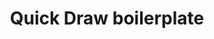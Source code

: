 ---
featureImage: /images/tmp-featured.svg
featureImageCaption: Quick Draw McGraw
layout: layouts/home.html
metaDesc:
title: Quick Draw boilerplate

lede: >
 <p class="alt-lede">Quick Draw McGraw is the protagonist and title character of The Quick Draw McGraw Show.</p>

main: >
 <p>He is an anthropomorphic white horse wearing a red Stetson cowboy hat, a red holster belt, a light blue bandana, and occasionally spurs, he was originally voiced mainly by Daws Butler from 1959 until Butler&#8217;s death in 1988. All 45 of his cartoons that originally aired between 1959 and 1961 were written by Michael Maltese, known best for his work at the Warner Bros. cartoon studio. The cartoon was nominated for an Emmy Award in 1960.</p>

 <p>Quick Draw was usually depicted as a sheriff in a series of short films set in the Old West. Quick Draw was often accompanied by his deputy, a Mexican burro called Baba Looey (also voiced by Daws Butler), who spoke with a Mexican accent and called his partner &#8220;Queeks Draw.&#8221; In the Spanish American version, Quick Draw is named Tiro Loco McGraw, while Baba Looey is named Pepe Trueno. In the Brazilian version, Quick Draw speaks in a Portuguese accent, which along with his Hispanized name (Pepe Legal) would suggest he was either a Texan-American or Mexican cowboy.</p>

 <h3>Now hold on there!</h3>

 <p>Quick Draw satirized the westerns that were popular among the American public at the time. His character was well-intentioned, but somewhat dim. His main catchphrases were &#8220;Now hold on there!&#8221; and &#8220;I&#8217;ll do the thin&#8217;in&#8217; around here and don&#8217;t you forget it!&#8221; Also if he got hurt he would often say &#8220;Ooooh that smarts!&#8221; One of the main running gags in the shorts was him accidentally shooting himself with his own six-shooter.</p>

aside: |

 <svg xmlns="http://www.w3.org/2000/svg" viewBox="0 0 480 640" style="max-width: 250px;margin-inline:auto;">
 <g fill="none" fill-rule="evenodd">
 <path fill="#080300" d="m256.732 129.053 1.021 2.347-.939-2.163c85.005-8.49 159.925 1.044 159.925 4.81q0 5.683-234.2 103.249l-4.756 1.98L0 344.504q5.16-118.81 101.677-172.534Q4.56 30.52 97.494 3.947q92.734-26.517 159.238 125.106m-128.652 37.52Q22.94 214.403 5.735 334.938l172.048-107.141Q399.535 141.7 393.8 137.874c-5.734-3.826-160.578-19.132-265.719 28.699M103.23 9.687q-88.95 18.94 1.968 157.893l1.203 1.828 1.723-.9a266 266 0 0 1 16.134-7.675c37.927-16.53 81.531-25.812 123.295-30.603l2.005-.226Q192.398-9.301 103.23 9.687m19.116 42.091c0-1.54 13.488 24.458 22.94 28.699 9.453 4.24 32.498-5.208 32.498-3.827s-13.381 17.22-32.498 9.567-22.94-32.898-22.94-34.439"/>
 <path fill="#080300" d="M273.865 188.466q1.608 0-1.615 2.197l43.665 36.102-36.32-21.046 22.939 38.265-38.73-44.048q31.185 74.047 49.816 78.346 19.14 4.418 68.763-30.321 66.907-26.786 87.934 5.74c21.028 32.524-1.911 101.401-9.558 116.707-7.646 15.306-15.293 28.699-45.879 36.352q-27.865 6.972-60.491 2.828-25.596 19.018-37.001 29.697-11.679 10.933-24.852 28.698l19.117 28.699-5.735 1.913-14.154-20.606c-13.87-10.425-69.664-73.555-62.311-105.668q7.688-33.574 91.752-83.52-16.691.312-32.616-23.77-8.842-13.373-32.199-65.822L163.283 243.1q9.353 4.485 20.291 10.6 8.956 6.18-5.735 1.912c-25.345-7.364-34.41-19.132-53.525-19.132-19.117 0-49.703 5.74-49.703 9.566s31.098 21.582 42.056 24.872c17.085 5.13 55.437 0 55.437 1.914 0 .864-8.458 3.518-19.373 5.713l.257.026q19.653 36.587 30.586 80.357t22.94 158.799l-3.824 3.826-5.735-38.265h-82.2q26.74-8.178 40.145-15.306t21.027-17.219q-32.94 10.626-47.79 7.653c-14.85-2.972-28.674-17.22-28.674-22.959s30.218-3.21 47.79-13.393q17.573-10.181 24.851-28.698-22.874 7.795-36.32 9.566c-13.448 1.77-36.321 0-36.321-3.826 0-2.178 8.144-8.067 17.221-15.209l.728-.573.732-.58.733-.583q.735-.587 1.47-1.181l.736-.597.969-.791c5.155-4.24 10.16-8.722 13.731-13.012q11.161-13.404 11.47-21.045-59.26 44.004-63.083 44.004c-3.824 0-2.186-23.979 5.734-40.178q7.92-16.198 38.233-49.744l-51.614 34.438q.57-25.298 22.94-42.09 9.198-6.906 19.88-10.396c-2.387-.2-4.58-.551-6.5-1.084-17.796-4.948-45.878-32.525-43.966-36.352s36.663-13.722 55.437-13.393q10.824.19 28.867 7.794 17.46-8.46 39.702-17.676c8.219-3.405 19.87-8.239 31.785-13.137l2.105-.865 2.106-.864 2.104-.862 1.26-.516 1.257-.514a2795 2795 0 0 1 18.313-7.423l1.045-.418c11.41-4.56 19.888-7.794 21.007-7.794m135.46 58.896c-23.705 5.77-43.934 20.916-51.534 25.03q-10.818 5.859-33.865 16.197-.757.104-1.515.158-78.038 54.156-87.223 83.574c-7.122 22.808 32.448 71.104 50.715 94.248q13.444-18.795 23.838-29.198 9.988-9.996 34.273-29.377-25.596-4.13-40.008.679c-15.51 5.174-19.116 21.045-21.028 21.045s-3.823-7.653 1.912-17.219c5.474-9.131 14.432-11.29 23.548-13.13l.869-.175.434-.087c9.558-1.914 65.74 6.911 99.404 0 33.665-6.912 40.145-22.96 43.968-30.612 3.823-7.653 25.22-75.755 13.381-109.055-5.09-14.316-32.856-17.997-57.169-12.078m-44.147 46.516q-11.925 29.364-17.204 45.918c-1.32 4.139-2.6 8.958-3.8 13.86l-.287 1.177q-.143.59-.283 1.18l-.28 1.178a636 636 0 0 0-.812 3.476l-.198.86c-2.724 11.864-4.849 22.274-5.81 22.274-1.562 0-.3-25.081 5.735-44.005q6.034-18.923 22.94-45.918m-1.911-7.653-1.675 1.674q-40.7 40.672-49.94 48.07c-9.428 7.55 15.788-21.54 24.852-30.611q9.065-9.072 26.763-19.133m21.027-19.132q8.211 20.712 15.293 32.525c7.083 11.814 25.773 33.977 24.851 34.438s-21.712-19.69-28.674-32.525q-6.96-12.835-11.47-34.438m49.703-3.827c7.073 2.529 11.199 22.67 9.558 32.526-1.642 9.855-13.382 26.785-19.117 24.872-5.734-1.914-9.412-23.832-7.646-34.439s10.13-25.487 17.205-22.959m-13.073 24.195c-1.225 8.422 1.326 25.825 5.303 27.344s12.117-11.923 13.256-19.748-1.723-23.817-6.628-25.825-10.706 9.808-11.93 18.23m-181.913-24.195c3.28 0 11.483 4.928 20.084 10.556l.847.556.424.279 1.208.798.762.506c.889.59 1.776 1.184 2.656 1.773l.753.505c9.134 6.13 17.384 11.813 19.145 11.813 1.77 0 2.311-4.104 2.571-8.13l.034-.549c.263-4.466.232-8.6 1.218-6.627 1.912 3.826 6.918 21.687-1.911 26.785s-44.616 1.986-47.791 0q-3.175-1.986 34.41-5.74-28.675-24.871-34.41-24.872c-2.294 0-6.423 3.596-10.552 7.696l-.62.619-.308.311-.617.626-.475.485-.473.486-.47.485c-5.062 5.243-9.424 10.105-9.424 8.425 0-3.337 15.293-26.786 22.939-26.786m-103.228-13.392c15.095 2.948 33.649 11.857 32.498 13.392-.911 1.217-13.488-.705-27.292-3.45l-.922-.183-1.388-.28-.928-.19q-.697-.142-1.394-.288l-1.057-.22-1.056-.223-1.054-.224-.526-.113-1.05-.227-1.565-.341c-17.335-3.809-36.321-7.653-36.321-11.48 0-3.826 26.96.879 42.055 3.827"/>
 <path fill="#fff" d="m396.04 246.047-13.392 5.74q13.393 80.356 5.74 86.096-7.653 5.739-28.699-61.224-5.739-68.877 9.567-72.703 15.305-3.826 26.785 42.091M344.383 188.21q14.55-9.411 21.046-9.567c16.31-.393 26.785 8.654 26.785 9.566 0 .84-1.913 11.48-22.958 11.48q-19.133 0-24.873-11.48"/>
 <path fill="#080300" d="M370.913 200.13c-5.735 0-19.116 7.652-15.293 57.397s22.94 86.096 28.674 86.096c5.735 0 9.156-6.368 9.558-24.873s-9.558-80.356-13.38-80.356c-3.824 0 6.598 44.567 7.646 70.79q1.047 26.223-3.824 24.872-17.204-26.785-22.94-66.963c-5.734-40.178 5.736-59.31 9.559-61.224s10.807 5.45 15.293 13.393c4.485 7.942 7.646 30.612 9.558 30.612s0-17.22-3.823-28.699-15.293-21.046-21.028-21.046"/>
 <path fill="#080300" d="M367.942 178.63c15.45 0 27.975 5.274 27.975 11.78s-12.525 11.779-27.975 11.779-27.976-5.274-27.976-11.78 12.525-11.778 27.976-11.778m.357 3.399c-11.095 0-20.09 3.854-20.09 8.61 0 4.754 8.995 8.609 20.09 8.609s20.089-3.855 20.089-8.61-8.994-8.61-20.09-8.61M378.482 439.573c3.84 3.837-14.106 24.982-27.29 38.982 5.528 5.169 20.348 34.639 27.29 64.11 7.644 32.454 7.644 97.363 3.822 97.363s-1.911-17.182-51.599-57.273c-12.434-10.032-30.333-22.534-48.563-34.827l-2.545-1.713-.87-.585-1.742-1.169-.87-.583-1.74-1.163c-19.994-13.365-39.508-26.018-51.759-34.421q-6.726 4.23-12.708 7.343-6.731 26.437-26.355 59.482c-20.223 34.055-32.488 49.637-38.221 49.637-5.734 0-4.355-50.895 0-70.637q4.26-19.312 22.13-39.205a10 10 0 0 1-.07-.835q-28.937 7.253-44.945 2.026c-17.818-5.818-47.83-30.612-42.09-34.438q5.733-3.823 110.75-1.917l.09-.086.114.09h.013l-.003.007 21.131 16.42c9.298-6.992 44.656-26.12 70.476-35.608 31.057-11.412 89.82-26.727 95.554-21m-11.467 5.727q-42.09 10.766-70.71 21c-9.304 3.328-21.3 8.072-33.368 12.91l-1.906.765c-19.055 7.65-37.943 15.363-46.348 17.94l1.204.932c.099-.01.154-.04.154-.092 0-1.94 70.382 43.577 114.664 76.364q44.282 32.787 47.777 47.727-3.87-36.502-7.223-60.13l-.223-1.56q-2.114-14.692-4.02-24.219c-1.17-5.844-2.938-12.18-4.911-18.46l-.426-1.344-.215-.671-.434-1.34c-4.869-14.939-10.521-29.001-11.611-34.7-5.674 5.947-10.155 10.24-11.07 10.697q-3.055 1.526 28.666-45.819m-166.653 74.788-.244.1q-18.486 7.436-28.031 1.476-.182-.113-.356-.23-15.01 24.068-18.755 38.412c-4.021 15.399-5.733 49.637-1.911 49.637 2.279 0 10.92-12.62 19.809-27.022l.6-.974.6-.978.6-.982q.749-1.23 1.496-2.468l.89-1.478c4.583-7.64 8.974-15.301 12.315-21.462q10.046-18.525 12.987-34.031m84.477-21.333c0 1.87-8.718 2.825-17.835 3.536l-1.118.086c-9.136.693-18.331 1.17-19.268 2.105-.86.86 3.698 3.651 8.45 6.463l.634.375.48.283.954.563.472.28c4.854 2.876 8.901 5.4 6.21 5.4-5.733 0-36.31-13.364-34.4-17.182 1.912-3.818 55.421-5.727 55.421-1.909M191.197 487.3q-14.095 25.148-9.555 28.637t34.399-9.546zm-5.96-1.805h-1.034q-83.03.055-90.454 1.912c-7.653 1.913 20.665 16.25 34.438 19.132q12.449 2.606 41.467-1.062 4.097-8.288 15.582-19.982"/>
 </g>
 </svg>

 <h3>El Kabong</h3>

 <p data-size="s">In certain cases, Quick Draw would also assume the identity of the Spanish masked vigilante El Kabong (a spoof of Zorro). His introduction went as follows&#8212;&#8220;Of all the heroes in legend and song, there&#8217;s none as brave as El Kabong.&#8221;</p>

 <ul class="alt-" data-size="s">
 <li>Created by	Hanna and Barbera</li>
 <li>Voiced by Daws Butler</li>
 <li>Alias: El Kabong</li>
 </ul>

---